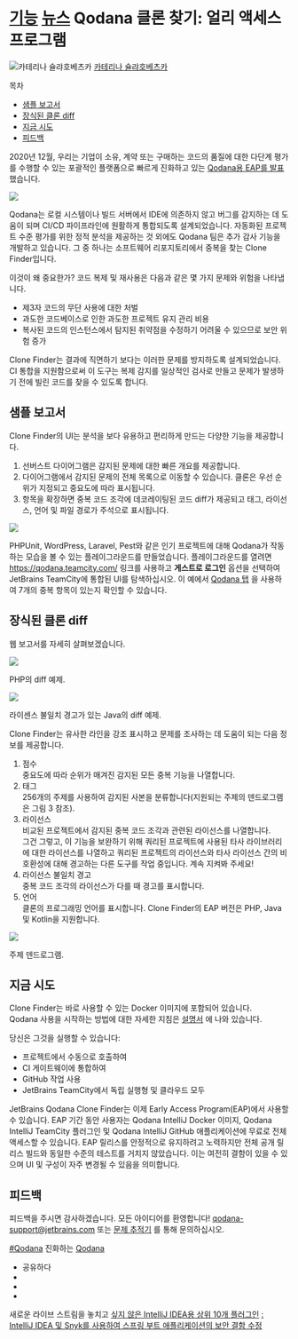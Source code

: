 [기능](/phpstorm/category/features/) [뉴스](/phpstorm/category/news/) Qodana 클론 찾기: 얼리 액세스 프로그램 
===========================

![카테리나 슐랴호베츠카](https://blog.jetbrains.com/wp-content/uploads/2021/05/Screenshot-2021-05-20-at-17.59.22-200x200.png) [카테리나 슐랴호베츠카](https://blog.jetbrains.com/author/shkate-jetbrains-com) 



 목차

  

- [샘플 보고서](#A_sample_report "샘플 보고서")
- [장식된 클론 diff](#A_decorated_clone_diff "장식된 클론 diff")
- [지금 시도](#Try_it_now "지금 시도")
- [피드백](#Feedback "피드백")



 2020년 12월, 우리는 기업이 소유, 계약 또는 구매하는 코드의 품질에 대한 다단계 평가를 수행할 수 있는 포괄적인 플랫폼으로 빠르게 진화하고 있는 [Qodana용 EAP를 발표](https://blog.jetbrains.com/phpstorm/2020/12/early-access-program-for-qodana-a-new-static-analysis-and-quality-management-tool-by-jetbrains-is-open/) 했습니다.

![](https://blog.jetbrains.com/wp-content/uploads/2021/05/blog_3d.png)

 Qodana는 로컬 시스템이나 빌드 서버에서 IDE에 의존하지 않고 버그를 감지하는 데 도움이 되며 CI/CD 파이프라인에 원활하게 통합되도록 설계되었습니다. 자동화된 프로젝트 수준 평가를 위한 정적 분석을 제공하는 것 외에도 Qodana 팀은 추가 감사 기능을 개발하고 있습니다. 그 중 하나는 소프트웨어 리포지토리에서 중복을 찾는 Clone Finder입니다.

 이것이 왜 중요한가? 코드 복제 및 재사용은 다음과 같은 몇 가지 문제와 위험을 나타냅니다.

- 제3자 코드의 무단 사용에 대한 처벌
- 과도한 코드베이스로 인한 과도한 프로젝트 유지 관리 비용
- 복사된 코드의 인스턴스에서 탐지된 취약점을 수정하기 어려울 수 있으므로 보안 위험 증가

 Clone Finder는 결과에 직면하기 보다는 이러한 문제를 방지하도록 설계되었습니다. CI 통합을 지원함으로써 이 도구는 복제 감지를 일상적인 검사로 만들고 문제가 발생하기 전에 빌린 코드를 찾을 수 있도록 합니다.

 샘플 보고서
-------

 Clone Finder의 UI는 분석을 보다 유용하고 편리하게 만드는 다양한 기능을 제공합니다.

1. 선버스트 다이어그램은 감지된 문제에 대한 빠른 개요를 제공합니다.
2. 다이어그램에서 감지된 문제의 전체 목록으로 이동할 수 있습니다. 클론은 우선 순위가 지정되고 중요도에 따라 표시됩니다.
3. 항목을 확장하면 중복 코드 조각에 데코레이팅된 코드 diff가 제공되고 태그, 라이선스, 언어 및 파일 경로가 주석으로 표시됩니다.

 [![](https://resources.jetbrains.com/storage/products/blog/wp-content/uploads/clone_finder_1600.gif)](https://resources.jetbrains.com/storage/products/blog/wp-content/uploads/clone_finder_1600.gif)

 PHPUnit, WordPress, Laravel, Pest와 같은 인기 프로젝트에 대해 Qodana가 작동하는 모습을 볼 수 있는 플레이그라운드를 만들었습니다. 플레이그라운드를 열려면 <https://qodana.teamcity.com/> 링크를 사용하고 **게스트로 로그인** 옵션을 선택하여 JetBrains TeamCity에 통합된 UI를 탐색하십시오. 이 예에서 [Qodana 탭](https://qodana.teamcity.com/buildConfiguration/Hosted_Root_Php_PHPUnitVsPest/29706?buildTab=Qodana&locationFilters=NoXSA&genericFilters=N4XyA&orderedLevels=NoIgLg9hA2IDQgM4FMBuyBOBLMBPeIAxgIZjIDmEG%2BCeADsiALpA) 을 사용하여 7개의 중복 항목이 있는지 확인할 수 있습니다.

 장식된 클론 diff
------------

 웹 보고서를 자세히 살펴보겠습니다.

![](https://blog.jetbrains.com/wp-content/uploads/2021/05/php_clone-2.png)

 PHP의 diff 예제.

![](https://blog.jetbrains.com/wp-content/uploads/2021/05/java_clones-1.png)

 라이센스 불일치 경고가 있는 Java의 diff 예제.

 Clone Finder는 유사한 라인을 강조 표시하고 문제를 조사하는 데 도움이 되는 다음 정보를 제공합니다.

1. 점수  
     중요도에 따라 순위가 매겨진 감지된 모든 중복 기능을 나열합니다.
2. 태그  
     256개의 주제를 사용하여 감지된 사본을 분류합니다(지원되는 주제의 덴드로그램은 그림 3 참조).
3. 라이선스  
     비교된 프로젝트에서 감지된 중복 코드 조각과 관련된 라이선스를 나열합니다.  
     그건 그렇고, 이 기능을 보완하기 위해 쿼리된 프로젝트에 사용된 타사 라이브러리에 대한 라이선스를 나열하고 쿼리된 프로젝트의 라이선스와 타사 라이선스 간의 비호환성에 대해 경고하는 다른 도구를 작업 중입니다. 계속 지켜봐 주세요!
4. 라이선스 불일치 경고  
     중복 코드 조각의 라이선스가 다를 때 경고를 표시합니다.
5. 언어  
     클론의 프로그래밍 언어를 표시합니다. Clone Finder의 EAP 버전은 PHP, Java 및 Kotlin을 지원합니다.

![](https://blog.jetbrains.com/wp-content/uploads/2021/05/tree_graph-1.png)

 주제 덴드로그램.

 지금 시도
------

 Clone Finder는 바로 사용할 수 있는 Docker 이미지에 포함되어 있습니다.  
 Qodana 사용을 시작하는 방법에 대한 자세한 지침은 [설명서](https://www.jetbrains.com/help/qodana/) 에 나와 있습니다.

 당신은 그것을 실행할 수 있습니다:

- 프로젝트에서 수동으로 호출하여
- CI 게이트웨이에 통합하여
- GitHub 작업 사용
- JetBrains TeamCity에서 독립 실행형 및 클라우드 모두

 JetBrains Qodana Clone Finder는 이제 Early Access Program(EAP)에서 사용할 수 있습니다. EAP 기간 동안 사용자는 Qodana IntelliJ Docker 이미지, Qodana IntelliJ TeamCity 플러그인 및 Qodana IntelliJ GitHub 애플리케이션에 무료로 전체 액세스할 수 있습니다. EAP 릴리스를 안정적으로 유지하려고 노력하지만 전체 공개 릴리스 빌드와 동일한 수준의 테스트를 거치지 않았습니다. 이는 여전히 결함이 있을 수 있으며 UI 및 구성이 자주 변경될 수 있음을 의미합니다.

 피드백
----

 피드백을 주시면 감사하겠습니다. 모든 아이디어를 환영합니다! <qodana-support@jetbrains.com> 또는 [문제 추적기](https://youtrack.jetbrains.com/issues/QD) 를 통해 문의하십시오.

 [\#Qodana](/phpstorm/tag/qodanaevolving/) 진화하는 [Qodana](/phpstorm/tag/qodana/)

- 공유하다
- [](https://www.facebook.com/sharer.php?u=https%3A%2F%2Fblog.jetbrains.com%2Fphpstorm%2F2021%2F05%2Fqodana-clone-finder-early-access-program%2F)
- [](https://twitter.com/intent/tweet?source=https%3A%2F%2Fblog.jetbrains.com%2Fphpstorm%2F2021%2F05%2Fqodana-clone-finder-early-access-program%2F&text=https%3A%2F%2Fblog.jetbrains.com%2Fphpstorm%2F2021%2F05%2Fqodana-clone-finder-early-access-program%2F&via=phpstorm)
- [](http://www.linkedin.com/shareArticle?mini=true&url=https%3A%2F%2Fblog.jetbrains.com%2Fphpstorm%2F2021%2F05%2Fqodana-clone-finder-early-access-program%2F)



 [](https://blog.jetbrains.com/idea/2021/05/top-10-plugins-for-intellij-idea/) 새로운 라이브 스트림을 놓치고 [싶지 않은 IntelliJ IDEA용 상위 10개 플러그인](https://blog.jetbrains.com/idea/2021/05/top-10-plugins-for-intellij-idea/) [: IntelliJ IDEA 및 Snyk를 사용하여 스프링 부트 애플리케이션의 보안 결함 수정](https://blog.jetbrains.com/idea/2021/05/new-live-stream-fixing-security-flaws-in-spring-boot-applications-using-intellij-idea-and-snyk/)